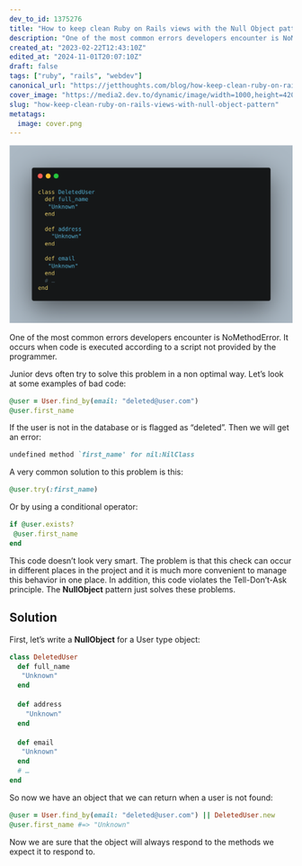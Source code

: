 ```yaml
---
dev_to_id: 1375276
title: "How to keep clean Ruby on Rails views with the Null Object pattern"
description: "One of the most common errors developers encounter is NoMethodError. It occurs when code is..."
created_at: "2023-02-22T12:43:10Z"
edited_at: "2024-11-01T20:07:10Z"
draft: false
tags: ["ruby", "rails", "webdev"]
canonical_url: "https://jetthoughts.com/blog/how-keep-clean-ruby-on-rails-views-with-null-object-pattern/"
cover_image: "https://media2.dev.to/dynamic/image/width=1000,height=420,fit=cover,gravity=auto,format=auto/https%3A%2F%2Fdev-to-uploads.s3.amazonaws.com%2Fuploads%2Farticles%2Fqxvcqxyr3cymikwwh11y.png"
slug: "how-keep-clean-ruby-on-rails-views-with-null-object-pattern"
metatags:
  image: cover.png
---
```


![Image description](file_0.png)

One of the most common errors developers encounter is NoMethodError. It occurs when code is executed according to a script not provided by the programmer.

Junior devs often try to solve this problem in a non optimal way. Let’s look at some examples of bad code:
```ruby
@user = User.find_by(email: "deleted@user.com")
@user.first_name
```
If the user is not in the database or is flagged as “deleted”.
Then we will get an error:
```ruby
undefined method `first_name' for nil:NilClass
```
A very common solution to this problem is this:
```ruby
@user.try(:first_name)
```
Or by using a conditional operator:
```ruby
if @user.exists?
 @user.first_name
end
```
This code doesn’t look very smart. The problem is that this check can occur in different places in the project and it is much more convenient to manage this behavior in one place. In addition, this code violates the Tell-Don’t-Ask principle. The **NullObject** pattern just solves these problems.

## Solution
First, let’s write a **NullObject** for a User type object:

```ruby
class DeletedUser
  def full_name
   "Unknown"
  end

  def address
    "Unknown"
  end
  
  def email
   "Unknown"
  end
  # …
end
```
So now we have an object that we can return when a user is not found:
```ruby
@user = User.find_by(email: "deleted@user.com") || DeletedUser.new
@user.first_name #=> "Unknown"
```
Now we are sure that the object will always respond to the methods we expect it to respond to.